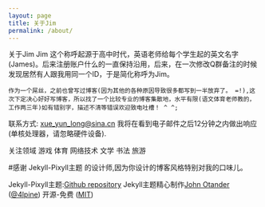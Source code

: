 ```yaml
---
layout: page
title: 关于Jim
permalink: /about/
---
```

关于Jim
    Jim 这个称呼起源于高中时代，英语老师给每个学生起的英文名字(James)。后来注册账户什么的一直保持沿用，后来，在一次修改Q群备注的时候发现居然有人跟我用同一个ID，于是简化称呼为Jim。

    作为一个屌丝，之前也曾写过博客(因为其他的各种原因导致很多都写到一半放弃了。 =!),这次下定决心好好写博客，所以找了一个比较专业的博客集散地，水平有限(语文体育老师教的，工作两三年)如有错别字，描述不清等错误欢迎致电吐槽！ ^ ^;

联系方式: xue_yun_long@sina.cn
我将在看到电子邮件之后12分钟之内做出响应(单核处理器，请忽略硬件设备).

关注领域 游戏 体育 网络技术 文学 书法 旅游

#感谢 Jekyll-Pixyll主题 的设计师,因为你设计的博客风格特别对我的口味儿。

Jekyll-Pixyll主题:[Github repository](https://github.com/johnotander/pixyll)
Jekyll主题精心制作[John Otander](http://johnotander.com)
([@4lpine](https://twitter.com/4lpine))
开源-免费 ([MIT](http://opensource.org/licenses/MIT))
